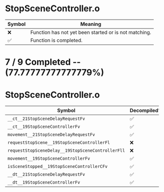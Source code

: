 # StopSceneController.o
| Symbol | Meaning 
| ------------- | ------------- 
| :x: | Function has not yet been started or is not matching. 
| :white_check_mark: | Function is completed. 


# 7 / 9 Completed -- (77.77777777777779%)
# StopSceneController.o
| Symbol | Decompiled? |
| ------------- | ------------- |
| `__ct__21StopSceneDelayRequestFv` | :white_check_mark: |
| `__ct__19StopSceneControllerFv` | :white_check_mark: |
| `movement__21StopSceneDelayRequestFv` | :white_check_mark: |
| `requestStopScene__19StopSceneControllerFl` | :x: |
| `requestStopSceneDelay__19StopSceneControllerFll` | :x: |
| `movement__19StopSceneControllerFv` | :white_check_mark: |
| `isSceneStopped__19StopSceneControllerCFv` | :white_check_mark: |
| `__dt__21StopSceneDelayRequestFv` | :white_check_mark: |
| `__dt__19StopSceneControllerFv` | :white_check_mark: |
